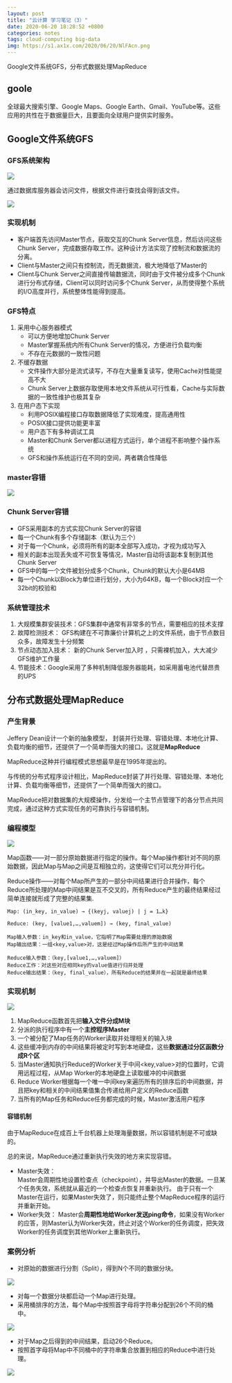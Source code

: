 ```yaml
---
layout: post
title: "云计算 学习笔记（3）"
date: 2020-06-20 18:28:52 +0800
categories: notes
tags: cloud-computing big-data
img: https://s1.ax1x.com/2020/06/20/NlFAcn.png
---
```

Google文件系统GFS，分布式数据处理MapReduce

## goole

全球最大搜索引擎、Google Maps、Google Earth、Gmail、YouTube等。这些应用的共性在于数据量巨大，且要面向全球用户提供实时服务。


## Google文件系统GFS

### GFS系统架构

![](https://s1.ax1x.com/2020/06/20/NlD9yQ.png)

通过数据库服务器会访问文件，根据文件进行查找会得到该文件。


![](https://s1.ax1x.com/2020/06/20/NlDpQg.png)


### 实现机制

* 客户端首先访问Master节点，获取交互的Chunk Server信息，然后访问这些Chunk Server，完成数据存取工作。这种设计方法实现了控制流和数据流的分离。
* Client与Master之间只有控制流，而无数据流，极大地降低了Master的
* Client与Chunk Server之间直接传输数据流，同时由于文件被分成多个Chunk进行分布式存储，Client可以同时访问多个Chunk Server，从而使得整个系统的I/O高度并行，系统整体性能得到提高。 

### GFS特点

1. 采用中心服务器模式
	* 可以方便地增加Chunk Server
	* Master掌握系统内所有Chunk Server的情况，方便进行负载均衡
	* 不存在元数据的一致性问题
2. 不缓存数据
	* 文件操作大部分是流式读写，不存在大量重复读写，使用Cache对性能提高不大
	* Chunk Server上数据存取使用本地文件系统从可行性看，Cache与实际数据的一致性维护也极其复杂
3. 在用户态下实现
	* 利用POSIX编程接口存取数据降低了实现难度，提高通用性
	* POSIX接口提供功能更丰富 
	* 用户态下有多种调试工具
	* Master和Chunk Server都以进程方式运行，单个进程不影响整个操作系统
	* GFS和操作系统运行在不同的空间，两者耦合性降低


### master容错

![](https://s1.ax1x.com/2020/06/20/NlDSSS.png)

### Chunk Server容错
* GFS采用副本的方式实现Chunk Server的容错
* 每一个Chunk有多个存储副本（默认为三个）
* 对于每一个Chunk，必须将所有的副本全部写入成功，才视为成功写入
* 相关的副本出现丢失或不可恢复等情况，Master自动将该副本复制到其他Chunk Server
* GFS中的每一个文件被划分成多个Chunk，Chunk的默认大小是64MB
* 每一个Chunk以Block为单位进行划分，大小为64KB，每一个Block对应一个32bit的校验和

### 系统管理技术
1. 大规模集群安装技术：GFS集群中通常有非常多的节点，需要相应的技术支撑 
2. 故障检测技术： GFS构建在不可靠廉价计算机之上的文件系统，由于节点数目众多，故障发生十分频繁 
3. 节点动态加入技术： 新的Chunk Server加入时 ，只需裸机加入，大大减少GFS维护工作量 
4. 节能技术：Google采用了多种机制降低服务器能耗，如采用蓄电池代替昂贵的UPS

## 分布式数据处理MapReduce

### 产生背景

Jeffery Dean设计一个新的抽象模型， 封装并行处理、容错处理、本地化计算、负载均衡的细节，还提供了一个简单而强大的接口。这就是**MapReduce**

MapReduce这种并行编程模式思想最早是在1995年提出的。

与传统的分布式程序设计相比，MapReduce封装了并行处理、容错处理、本地化计算、负载均衡等细节，还提供了一个简单而强大的接口。

MapReduce把对数据集的大规模操作，分发给一个主节点管理下的各分节点共同完成，通过这种方式实现任务的可靠执行与容错机制。

### 编程模型

![](https://s1.ax1x.com/2020/06/20/NlBvJf.png)

Map函数——对一部分原始数据进行指定的操作。每个Map操作都针对不同的原始数据，因此Map与Map之间是互相独立的，这使得它们可以充分并行化。

Reduce操作——对每个Map所产生的一部分中间结果进行合并操作，每个Reduce所处理的Map中间结果是互不交叉的，所有Reduce产生的最终结果经过简单连接就形成了完整的结果集.

    Map: (in_key, in_value) → {(keyj, valuej) | j = 1…k}
    
    Reduce: (key, [value1,…,valuem]) → (key, final_value) 
    
    Map输入参数：in_key和in_value，它指明了Map需要处理的原始数据 
    Map输出结果：一组<key,value>对，这是经过Map操作后所产生的中间结果 
    
    Reduce输入参数：（key,[value1,…,valuem]）
    Reduce工作：对这些对应相同key的value值进行归并处理
    Reduce输出结果：（key, final_value），所有Reduce的结果并在一起就是最终结果 
   
### 实现机制

![](https://s1.ax1x.com/2020/06/20/NlBxW8.png)

1. MapReduce函数首先把**输入文件分成M块**
2. 分派的执行程序中有一个**主控程序Master**
3. 一个被分配了Map任务的Worker读取并处理相关的输入块
4. 这些缓冲到内存的中间结果将被定时写到本地硬盘，这些**数据通过分区函数分成R个区**
5. 当Master通知执行Reduce的Worker关于中间<key,value>对的位置时，它调用远程过程，从Map Worker的本地硬盘上读取缓冲的中间数据
6. Reduce Worker根据每一个唯一中间key来遍历所有的排序后的中间数据，并且把key和相关的中间结果值集合传递给用户定义的Reduce函数
7. 当所有的Map任务和Reduce任务都完成的时候，Master激活用户程序

#### 容错机制

由于MapReduce在成百上千台机器上处理海量数据，所以容错机制是不可或缺的。

总的来说，MapReduce通过重新执行失效的地方来实现容错。

* Master失效：    
    Master会周期性地设置检查点（checkpoint），并导出Master的数据。一旦某个任务失效，系统就从最近的一个检查点恢复并重新执行。
    由于只有一个Master在运行，如果Master失效了，则只能终止整个MapReduce程序的运行并重新开始。
* Worker失效：
    Master会**周期性地给Worker发送ping命令**，如果没有Worker的应答，则Master认为Worker失效，终止对这个Worker的任务调度，把失效Worker的任务调度到其他Worker上重新执行。

    

### 案例分析

* 对原始的数据进行分割（Split），得到N个不同的数据分块。

![](https://s1.ax1x.com/2020/06/20/NlBjFP.png)

* 对每一个数据分块都启动一个Map进行处理。
* 采用桶排序的方法，每个Map中按照首字母将字符串分配到26个不同的桶中。

![](https://s1.ax1x.com/2020/06/20/NlDkoq.md.png)

* 对于Map之后得到的中间结果，启动26个Reduce。
* 按照首字母将Map中不同桶中的字符串集合放置到相应的Reduce中进行处理。

![](https://s1.ax1x.com/2020/06/20/NlDFwn.md.png)